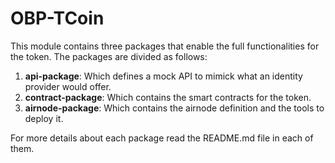 # OBP-TCoin

This module contains three packages that enable the full functionalities for the token.
The packages are divided as follows:

1. **api-package**: Which defines a mock API to mimick what an identity provider would offer.
2. **contract-package**: Which contains the smart contracts for the token.
3. **airnode-package**: Which contains the airnode definition and the tools to deploy it.

For more details about each package read the README.md file in each of them.
```
